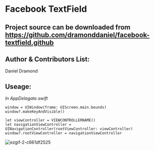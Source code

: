 Facebook TextField
==================

Project source can be downloaded from https://github.com/dramonddaniel/facebook-textfield.github
---

Author & Contributors List:
-----------
Daniel Dramond

Useage:
-----------
*In AppDelagate.swift*
```
window = UIWindow(frame: UIScreen.main.bounds)
window?.makeKeyAndVisible()

let viewController = VIEWCONTROLLERNAME()
let navigationViewController = UINavigationController(rootViewController: viewController)
window?.rootViewController = navigationViewController
```
![ezgif-2-c661df2525](https://user-images.githubusercontent.com/19694636/31903404-e34749fc-b81f-11e7-9c53-1886106425aa.gif)

